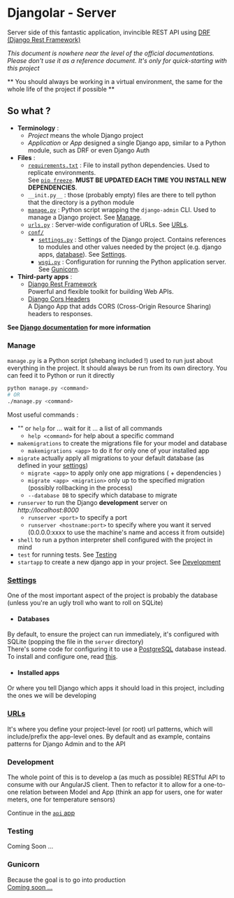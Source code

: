 # Djangolar - Server
Server side of this fantastic application, invincible REST API using [DRF (Django Rest Framework)](http://www.django-rest-framework.org/)

*This document is nowhere near the level of the official documentations. Please don't use it as a reference document. It's only for quick-starting with this project*

**
You should always be working in a virtual environment, the same for the whole life of the project if possible
**

## So what ?
- **Terminology** :
  - *Project* means the whole Django project
  - *Application* or *App* designed a single Django app, similar to a Python module, such as DRF or even Django Auth
- **Files** :
  - [`requirements.txt`](requirements.txt) : File to install python dependencies. Used to replicate environments.  
  See [`pip freeze`](https://pip.pypa.io/en/stable/reference/pip_freeze/).
  **MUST BE UPDATED EACH TIME YOU INSTALL NEW DEPENDENCIES**.
  - `__init.py__` : those (probably empty) files are there to tell python that the directory is a python module
  - [`manage.py`](manage.py) : Python script wrapping the `django-admin` CLI. Used to manage a Django project. See [Manage](#Manage).
  - [`urls.py`](urls.py) : Server-wide configuration of URLs. See [URLs](#URLs).
  - [`conf/`](conf/)
    - [`settings.py`](conf/settings.py) : Settings of the Django project. Contains references to modules and other values needed by the project (e.g. django apps, [database](#Database)). See [Settings](#Settings).
    - [`wsgi.py`](conf/wsgi.py) : Configuration for running the Python application server. See [Gunicorn](#Gunicorn).
- **Third-party apps** :
  - [Django Rest Framework](http://www.django-rest-framework.org/)  
  Powerful and flexible toolkit for building Web APIs.
  - [Django Cors Headers](https://github.com/OttoYiu/django-cors-headers)  
  A Django App that adds CORS (Cross-Origin Resource Sharing) headers to responses.

**See [Django documentation](https://docs.djangoproject.com/en/1.9/) for more information**

### Manage
`manage.py` is a Python script (shebang included !) used to run just about everything in the project. It should always be run from its own directory. You can feed it to Python or run it directly
```sh
python manage.py <command>
# OR
./manage.py <command>
```
Most useful commands :
- "" or `help` for ... wait for it ... a list of all commands
  - `help <command>` for help about a specific command
- `makemigrations` to create the migrations file for your model and database
  - `makemigrations <app>` to do it for only one of your installed app
- `migrate` actually apply all migrations to your default database (as defined in your [settings](#Settings))
  - `migrate <app>` to apply only one app migrations ( + dependencies )
  - `migrate <app> <migration>` only up to the specified migration (possibly rollbacking in the process)
  - `--database DB` to specify which database to migrate
- `runserver` to run the Django **development** server on *http://localhost:8000*
  - `runserver <port>` to specify a port
  - `runserver <hostname:port>` to specify where you want it served  
  (0.0.0.0:xxxx to use the machine's name and access it from outside)
- `shell` to run a python interpreter shell configured with the project in mind
- `test` for running tests. See [Testing](#Testing)
- `startapp` to create a new django app in your project. See [Development](#Development)

### [Settings](conf/settings.py)
One of the most important aspect of the project is probably the database (unless you're an ugly troll who want to roll on SQLite)

- #### Databases
By default, to ensure the project can run immediately, it's configured with SQLite (popping the file in the `server` directory)  
There's some code for configuring it to use a [PostgreSQL](http://www.postgresql.org/) database instead. To install and configure one, read [this](pgsql.md).

- #### Installed apps
Or where you tell Django which apps it should load in this project, including the ones we will be developing

### [URLs](urls.py)
It's where you define your project-level (or root) url patterns, which will include/prefix the app-level ones. By default and as example, contains patterns for Django Admin and to the API

### Development
The whole point of this is to develop a (as much as possible) RESTful API to consume with our AngularJS client. Then to refactor it to allow for a one-to-one relation between Model and App
(think an app for users, one for water meters, one for temperature sensors)

Continue in the [`api` app](api/)

### Testing
Coming Soon ...

### Gunicorn
Because the goal is to go into production  
[Coming soon ...](http://gunicorn.org/)
